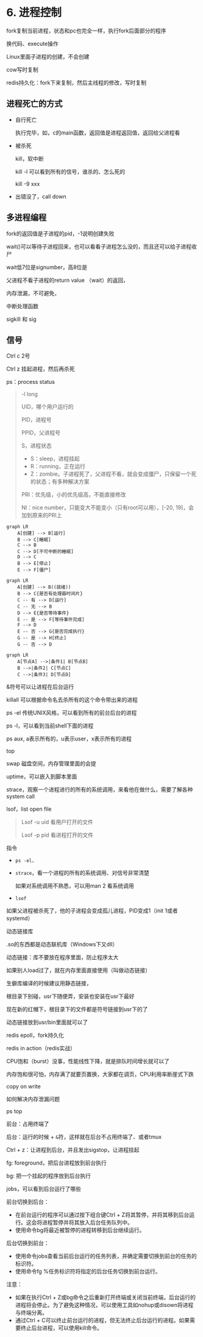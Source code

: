 # 6. 进程控制

fork复制当前进程，状态和pc也完全一样，执行fork后面部分的程序

换代码、execute操作

Linux里面子进程的创建，不会创建

cow写时复制

redis持久化：fork下来复制，然后主线程的修改，写时复制

## 进程死亡的方式

- 自行死亡

  执行完毕，如，c的main函数，返回值是进程返回值，返回给父进程看

- 被杀死

  kill，软中断

  kill -l 可以看到所有的信号，谁杀的、怎么死的

  kill -9 xxx

- 出错没了，call down

## 多进程编程

fork的返回值是子进程的pid，-1说明创建失败

wait()可以等待子进程回来，也可以看看子进程怎么没的，而且还可以给子进程收尸

wait低7位是signumber，高8位是

父进程不看子进程的return value （wait）的返回，

内存泄漏，不可避免，

中断处理函数

sigkill 和 sig

## 信号

Ctrl c 2号

Ctrl z 挂起进程，然后再杀死

ps：process status

> -l long
>
> UID，哪个用户运行的
>
> PID，进程号
>
> PPID，父进程号
>
> S，进程状态
>
> - S：sleep，进程挂起
> - R：running，正在运行
> - Z：zombie。子进程死了，父进程不看，就会变成僵尸，只保留一个死的状态；有多种解决方案
>
> PRI：优先级，小的优先级高，不能直接修改
>
> NI：nice number，只能变大不能变小（只有root可以用），[-20, 19]，会加到原来的PRI上

```mermaid
graph LR
    A[创建] --> B[运行]
    B --> C[睡眠]
    C --> B
    C --> D[不可中断的睡眠]
    D --> C
    B --> E[停止]
    E --> F[僵尸]
```

```mermaid
graph LR
    A[创建] --> B((就绪))
    B --> C{是否有处理器时间片}
    C -- 有 --> D[运行]
    C -- 无 --> B
    D --> E{是否等待事件}
    E -- 是 --> F[等待事件完成]
    F --> D
    E -- 否 --> G{是否完成执行}
    G -- 是 --> H[终止]
    G -- 否 --> D
```

```mermaid
graph LR
    A[节点A] -->|条件1| B[节点B]
    B -->|条件2| C[节点C]
    C -->|条件3| D[节点D]
```

&符号可以让进程在后台运行

killall 可以根据命令名去杀所有的这个命令带出来的进程

ps -el 传统UNIX风格，可以看到所有的前台后台的进程

ps -l，可以看到当前shell下面的进程

ps aux, a表示所有的，u表示user，x表示所有的进程

top

swap 磁盘空间，内存管理里面的会提

uptime，可以嵌入到脚本里面

strace，观察一个进程进行的所有的系统调用，来看他在做什么，需要了解各种system call

lsof，list open file

> Lsof -u uid 看用户打开的文件
>
> Lsof -p pid 看进程打开的文件



指令

- `ps -el，`

- `strace`，看一个进程的所有的系统调用、对信号非常清楚

  如果对系统调用不熟悉，可以用man 2 看系统调用

- `lsof`

如果父进程被杀死了，他的子进程会变成孤儿进程，PID变成1（init 1或者systemd）

动态链接库

.so的东西都是动态联机库（Windows下又dll）

动态链接：库不要放在程序里面，防止程序太大

如果别人load过了，就在内存里面直接使用（叫做动态链接）

生僻库编译的时候建议用静态链接，

根目录下别碰，usr下随便弄，安装也安装在usr下最好

现在新的红帽下，根目录下的文件都是符号链接到usr下的了

动态链接放到usr/bin里面就可以了

redis epoll，fork持久化

redis in action（redis实战）

CPU饱和（burst）没事，性能线性下降，就是排队时间增长就可以了

内存饱和很可怕，内存满了就要页置换，大家都在调页，CPU利用率断崖式下跌

copy on write

如何解决内存泄漏问题

ps top

前台：占用终端了

后台：运行的时候 + `&`符，这样就在后台不占用终端了、或者tmux

Ctrl + z：让进程到后台，并且发出sigstop，让进程挂起

fg: foreground，把后台进程放到前台执行

bg: 把一个挂起的程序放到后台执行

jobs，可以看到后台运行了哪些

前台切换到后台：

- 在前台运行的程序可以通过按下组合键Ctrl + Z将其暂停，并将其移到后台运行。这会将进程暂停并将其放入后台任务队列中。
- 使用命令bg将最近被暂停的进程转移到后台继续运行。

后台切换到前台：

- 使用命令jobs查看当前后台运行的任务列表，并确定需要切换到前台的任务的标识符。
- 使用命令fg %任务标识符将指定的后台任务切换到前台运行。

注意：

- 如果在执行Ctrl + Z或bg命令之后重新打开终端或关闭当前终端，后台运行的进程将会停止。为了避免这种情况，可以使用工具如nohup或disown将进程与终端分离。
- 通过Ctrl + C可以终止前台运行的进程，但无法终止后台运行的进程。如果需要终止后台进程，可以使用kill命令。
